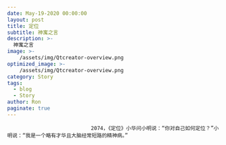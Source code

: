 ```yaml
---
date: May-19-2020 00:00:00
layout: post
title: 定位
subtitle: 神寓之言
description: >-
  神寓之言
image: >-
    /assets/img/Qtcreator-overview.png
optimized_image: >-
    /assets/img/Qtcreator-overview.png
category: Story
tags:
  - blog
  - Story
author: Ron
paginate: true
---
```


							　　2074，《定位》小华问小明说：“你对自己如何定位？”小明说：“我是一个略有才华且大脑经常短路的精神病。”
							
							
						